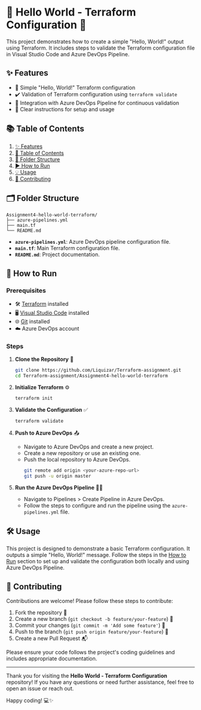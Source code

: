 # 🌟 Hello World - Terraform Configuration 🌟

This project demonstrates how to create a simple "Hello, World!" output using Terraform. It includes steps to validate the Terraform configuration file in Visual Studio Code and Azure DevOps Pipeline.

## ✨ Features

- 📝 Simple "Hello, World!" Terraform configuration
- ✔️ Validation of Terraform configuration using `terraform validate`
- 🔄 Integration with Azure DevOps Pipeline for continuous validation
- 📖 Clear instructions for setup and usage

## 📚 Table of Contents

1. [✨ Features](#-features)
2. [📑 Table of Contents](#-table-of-contents)
3. [📁 Folder Structure](#-folder-structure)
4. [▶️ How to Run](#-how-to-run)
5. [💡 Usage](#-usage)
6. [🤝 Contributing](#-contributing)

## 🗂 Folder Structure

```
Assignment4-hello-world-terraform/
├── azure-pipelines.yml
├── main.tf
└── README.md
```

- **`azure-pipelines.yml`**: Azure DevOps pipeline configuration file.
- **`main.tf`**: Main Terraform configuration file.
- **`README.md`**: Project documentation.

## 🚀 How to Run

### Prerequisites

- 🛠 [Terraform](https://www.terraform.io/downloads) installed
- 🖥 [Visual Studio Code](https://code.visualstudio.com/) installed
- 🌐 [Git](https://git-scm.com/downloads) installed
- ☁️ Azure DevOps account

### Steps

1. **Clone the Repository** 🐙

   ```sh
   git clone https://github.com/Liquizar/Terraform-assignment.git
   cd Terraform-assignment/Assignment4-hello-world-terraform
   ```

2. **Initialize Terraform** ⚙️

   ```sh
   terraform init
   ```

3. **Validate the Configuration** ✅

   ```sh
   terraform validate
   ```

4. **Push to Azure DevOps** 📤

   - Navigate to Azure DevOps and create a new project.
   - Create a new repository or use an existing one.
   - Push the local repository to Azure DevOps.
     ```sh
     git remote add origin <your-azure-repo-url>
     git push -u origin master
     ```

5. **Run the Azure DevOps Pipeline** 🚴‍♂️
   - Navigate to Pipelines > Create Pipeline in Azure DevOps.
   - Follow the steps to configure and run the pipeline using the `azure-pipelines.yml` file.

## 🛠 Usage

This project is designed to demonstrate a basic Terraform configuration. It outputs a simple "Hello, World!" message. Follow the steps in the [How to Run](#-how-to-run) section to set up and validate the configuration both locally and using Azure DevOps Pipeline.

## 🤝 Contributing

Contributions are welcome! Please follow these steps to contribute:

1. Fork the repository 🍴
2. Create a new branch (`git checkout -b feature/your-feature`) 🌿
3. Commit your changes (`git commit -m 'Add some feature'`) 💬
4. Push to the branch (`git push origin feature/your-feature`) 🚀
5. Create a new Pull Request 📬

Please ensure your code follows the project's coding guidelines and includes appropriate documentation.

---

Thank you for visiting the **Hello World - Terraform Configuration** repository! If you have any questions or need further assistance, feel free to open an issue or reach out.

Happy coding! 💻✨
